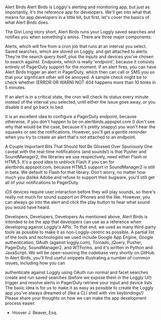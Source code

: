 Alert Birds
Alert Birds is Loggly's alerting and monitoring app, but just as importantly, it's the reference app for developers. We'll get into what that means for app developers in a little bit, but first, let's cover the basics of what Alert Birds does.

The Gist
Long story short, Alert Birds runs your Loggly saved searches and notifies you when something's amiss. There are three major components:

Alerts, which will fire from a cron job that runs at an interval you select.
Saved searches, which are stored on Loggly, and get attached to alerts. They're the search query itself, plus the inputs and devices you've chosen to search against.
Endpoints, which is really 'endpoint', because it consists entirely of PagerDuty support for the moment. If an alert fires, you can have Alert Birds trigger an alert in PagerDuty, which then can call or SMS you so that your significant other will be annoyed.
A sample check might be to check whether (ERROR OR WARN) NOT 404 happens more than 10 times in 5 minutes.

If an alert is in a critical state, the cron will check its status every minute instead of the interval you selected, until either the issue goes away, or you disable it and go back to bed.

It is an excellent idea to configure a PagerDuty endpoint, because otherwise, if you don't happen to be on alertbirds.appspot.com (I don't see why that would be the case, because it's pretty snappy) you won't hear the squawks or see the notifications. However, you'll get a gentle reminder when you try to create an alert that's not attached to an endpoint.

A Couple Important Bits That Should Not Be Glossed Over Spuriously
One caveat with the real-time notifications (and sounds!) is that Pusher and SoundManager2, the libraries we use respectively, need either Flash or HTML5. It's a good idea to unblock Flash if you can for alertbirds.appspot.com, because HTML5 support in SoundManager2 is still in beta. We default to Flash for that library. Don't worry, no matter how much you dislike Adobe and refuse to support their bugware, you'll still get all of your notifications to PagerDuty.

iOS devices require user interaction before they will play sounds, so there's really not much for sound support on iPhones and the like. However, you can always go into the alert and click the play button to hear what sound you would have heard.

Developers, Developers, Developers
As mentioned above, Alert Birds is intended to be the app that developers can use as a reference when developing against Loggly's APIs. To that end, we used as many third-party tools as possible to make it as non-Loggly-centric as possible. A partial list of the tools and technologies we used include Google App Engine, Google authentication, OAuth (against loggly.com), Tornado, jQuery, Pusher, PagerDuty, SoundManager2, and WTForms, and it's written in Python and JavaScript. We will be open-sourcing the codebase very shortly on GitHub. In Alert Birds, you'll find useful snippets illustrating a number of common issues, including how you can

authenticate against Loggly using OAuth
run normal and facet searches
create and run saved searches (before we expose them in the Loggly UI!)
trigger and resolve alerts in PagerDuty
retrieve your input and device lists
The basic idea is for us to make it as easy as possible to create the Loggly app you've always dreamed of (like a CLI shell with vim keybindings!) Please share your thoughts on how we can make the app development process easier.

- Hoover J. Beaver, Esq.
